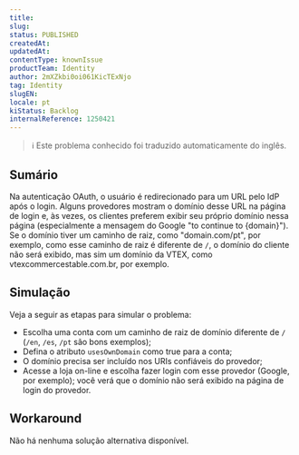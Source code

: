 ```yaml
---
title: 
slug: 
status: PUBLISHED
createdAt: 
updatedAt: 
contentType: knownIssue
productTeam: Identity
author: 2mXZkbi0oi061KicTExNjo
tag: Identity
slugEN: 
locale: pt
kiStatus: Backlog
internalReference: 1250421
---
```


>ℹ️ Este problema conhecido foi traduzido automaticamente do inglês.

## Sumário


Na autenticação OAuth, o usuário é redirecionado para um URL pelo IdP após o login. Alguns provedores mostram o domínio desse URL na página de login e, às vezes, os clientes preferem exibir seu próprio domínio nessa página (especialmente a mensagem do Google "to continue to {domain}"). Se o domínio tiver um caminho de raiz, como "domain.com/pt", por exemplo, como esse caminho de raiz é diferente de `/`, o domínio do cliente não será exibido, mas sim um domínio da VTEX, como vtexcommercestable.com.br, por exemplo.
## Simulação


Veja a seguir as etapas para simular o problema:

- Escolha uma conta com um caminho de raiz de domínio diferente de `/` (`/en`, `/es`, `/pt` são bons exemplos);
- Defina o atributo `usesOwnDomain` como true para a conta;
- O domínio precisa ser incluído nos URIs confiáveis do provedor;
- Acesse a loja on-line e escolha fazer login com esse provedor (Google, por exemplo); você verá que o domínio não será exibido na página de login do provedor.


## Workaround


Não há nenhuma solução alternativa disponível.



